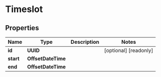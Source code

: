 

# Timeslot


## Properties

Name | Type | Description | Notes
------------ | ------------- | ------------- | -------------
**id** | **UUID** |  |  [optional] [readonly]
**start** | **OffsetDateTime** |  | 
**end** | **OffsetDateTime** |  | 



